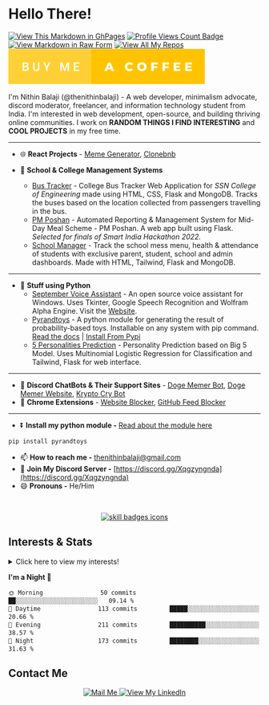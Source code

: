 # Hello There!

[![View This Markdown in GhPages](https://github.com/thenithinbalaji/thenithinbalaji/actions/workflows/pages/pages-build-deployment/badge.svg?branch=main)](https://thenithinbalaji.github.io/thenithinbalaji/)
[![Profile Views Count Badge](https://komarev.com/ghpvc/?username=thenithinbalaji&color=blue&label=PROFILE+VIEWS)](https://github.com/thenithinbalaji)<br>
[![View Markdown in Raw Form](https://forthebadge.com/images/badges/made-with-markdown.svg)](https://raw.githubusercontent.com/thenithinbalaji/thenithinbalaji/main/README.md)
[![View All My Repos](https://forthebadge.com/images/badges/built-with-love.svg)](https://github.com/thenithinbalaji?tab=repositories&q=&type=&language=&sort=stargazers)<br>
[![Buy Me a Coffee](https://github.com/thenithinbalaji/thenithinbalaji/blob/main/assets/buy-me-a-coffee.svg)](https://www.buymeacoffee.com/thenithinbalaji)

I'm Nithin Balaji (@thenithinbalaji) - A web developer, minimalism advocate, discord moderator, freelancer, and information technology student from India. I'm interested in web development, open-source, and building thriving online communities. I work on **RANDOM THINGS I FIND INTERESTING** and **COOL PROJECTS** in my free time.

----

- 🌐 **React Projects** - [Meme Generator](https://github.com/thenithinbalaji/Meme-Generator), [Clonebnb](https://github.com/thenithinbalaji/Clonebnb)

- 🚌 **School & College Management Systems**
  - [Bus Tracker](https://github.com/thenithinbalaji/Bus-Tracker) - College Bus Tracker Web Application for *SSN College of Engineering* made using HTML, CSS, Flask and MongoDB. Tracks the buses based on the location collected from passengers travelling in the bus. 
  - [PM Poshan](https://github.com/thenithinbalaji/PM-Poshan) - Automated Reporting & Management System for Mid-Day Meal Scheme - PM Poshan. A web app built using Flask. *Selected for finals of Smart India Hackathon 2022.*
  - [School Manager](https://github.com/thenithinbalaji/School-Manager) - Track the school mess menu, health & attendance of students with exclusive parent, student, school and admin dashboards. Made with HTML, Tailwind, Flask and MongoDB.

----
 
- 🌳 **Stuff using Python**
  - [September Voice Assistant](https://github.com/thenithinbalaji/September-Assistant) - An open source voice assistant for Windows. Uses Tkinter, Google Speech Recognition and Wolfram Alpha Engine. Visit the [Website](https://thenithinbalaji.github.io/September-Assistant/).
  - [Pyrandtoys](https://github.com/thenithinbalaji/pyrandtoys) - A python module for generating the result of probability-based toys. Installable on any system with pip command.   
[Read the docs](https://github.com/thenithinbalaji/pyrandtoys) | [Install From Pypi](https://pypi.org/project/pyrandtoys/)
  - [5 Personalities Prediction](https://github.com/thenithinbalaji/5Personalities) - Personality Prediction based on Big 5 Model. Uses Multinomial Logistic Regression for Classification and Tailwind, Flask for web interface. 

----

- 💬 **Discord ChatBots & Their Support Sites** - [Doge Memer Bot](https://github.com/thenithinbalaji/Doge-Memer), [Doge Memer Website](https://github.com/thenithinbalaji/Doge-Memer-Website), [Krypto Cry Bot](https://github.com/thenithinbalaji/Krypto-Cry) 
- 🍄 **Chrome Extensions** - [Website Blocker](https://github.com/thenithinbalaji/PadiDa-Extension), [GitHub Feed Blocker](https://github.com/thenithinbalaji/GitHub-Feed-Blocker)

----

- ⏬ **Install my python module -** [Read about the module here](https://github.com/thenithinbalaji/pyrandtoys)

```sh
pip install pyrandtoys
```


- 📫 **How to reach me -** [thenithinbalaji@gmail.com](mailto:thenithinbalaji@gmail.com)
- 💬 **Join My Discord Server -** [https://discord.gg/Xqgzyngnda](https://discord.gg/Xqgzyngnda)
- 😄 **Pronouns -** He/Him 

<br>

<p align="center">
  <a href="https://github.com/thenithinbalaji?tab=repositories&q=&type=&language=&sort=stargazers" target="_blank">
    <img src="https://skillicons.dev/icons?i=html,css,js,tailwind,react,flask,django,mongodb,vscode,git,cpp,bots" alt="skill badges icons" />
  </a>
</p>

## Interests & Stats
<details>
  <summary>Click here to view my interests!</summary>
  <br> 
    <ul>
        <li> 🐍 <a href = "https://www.hackerrank.com/thenithinbalaji" target="_blank">Python & C++</a></li>
        <li> 📇 <a href = "https://github.com/thenithinbalaji?tab=repositories&q=&type=&language=&sort=stargazers" target="_blank">Open Source</a></li>
        <li> 🌐 <a href = "https://github.com/stars/thenithinbalaji/lists/my-web-dev-repos" target="_blank">Web Development</a></li>
        <li> 💬 <a href = "https://discordbotlist.com/users/756511707228143646" target="_blank">Chat Bots</a></li>
        <li> 💻 Competitive Programming </li>
    </ul>
</details>


<!--START_SECTION:waka-->
**I'm a Night 🦉** 

```text
🌞 Morning                50 commits          ██░░░░░░░░░░░░░░░░░░░░░░░   09.14 % 
🌆 Daytime                113 commits         █████░░░░░░░░░░░░░░░░░░░░   20.66 % 
🌃 Evening                211 commits         ██████████░░░░░░░░░░░░░░░   38.57 % 
🌙 Night                  173 commits         ████████░░░░░░░░░░░░░░░░░   31.63 % 
```



<!--END_SECTION:waka-->


## Contact Me
<p align = 'center'>
  <a href = 'mailto:thenithinbalaji@gmail.com' target="_blank"> 
    <img src = 'https://user-images.githubusercontent.com/73932121/156936080-302b8401-fced-44ec-a759-aa17e3476991.svg' alt = "Mail Me">
  </a>
  <a href = 'https://www.linkedin.com/in/thenithinbalaji/' target="_blank"> 
    <img src = 'https://user-images.githubusercontent.com/73932121/156936120-7d41b2a8-1d04-4fb4-b2db-de468965799f.svg' alt = "View My LinkedIn">
  </a>
</p>
